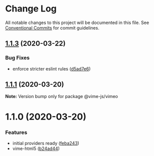 # Change Log

All notable changes to this project will be documented in this file.
See [Conventional Commits](https://conventionalcommits.org) for commit guidelines.

## [1.1.3](https://github.com/vime-js/vime/tree/master/packages/vime-vimeo/compare/v1.1.2...v1.1.3) (2020-03-22)


### Bug Fixes

* enforce stricter eslint rules ([d5ad7e6](https://github.com/vime-js/vime/tree/master/packages/vime-vimeo/commit/d5ad7e653cc41e82681d86f475d94a01629fe07d))





## [1.1.1](https://github.com/vime-js/vime/tree/master/packages/vime-vimeo/compare/v1.1.0...v1.1.1) (2020-03-20)

**Note:** Version bump only for package @vime-js/vimeo





# 1.1.0 (2020-03-20)


### Features

* initial providers ready ([feba243](https://github.com/vime-js/vime/tree/master/packages/vime-vimeo/commit/feba243c7807f757daa01b5afaf7c9488c430715))
* vime-html5 ([b24ad44](https://github.com/vime-js/vime/tree/master/packages/vime-vimeo/commit/b24ad449e63d00b6e8a98810a4775f690fe58a28))
